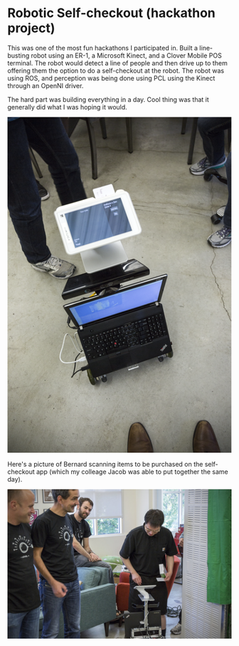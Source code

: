 # Robotic Self-checkout (hackathon project)

This was one of the most fun hackathons I participated in. Built a line-busting robot using an ER-1, a Microsoft Kinect, and a Clover Mobile POS terminal. The robot would detect a line of people and then drive up to them offering them the option to do a self-checkout at the robot. The robot was using ROS, and perception was being done using PCL using the Kinect through an OpenNI driver.

The hard part was building everything in a day. Cool thing was that it generally did what I was hoping it would.

![alt text](robot.png?raw=true "Line-busting Robot") 


Here's a picture of Bernard scanning items to be purchased on the self-checkout app (which my colleage Jacob was able to put together the same day).

![alt text](bernard-robot.jpg?raw=true "Bernard purchasing items using our Line-Buster")

